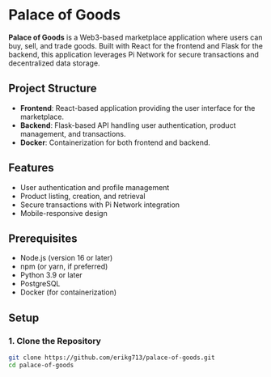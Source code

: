 # Palace of Goods

**Palace of Goods** is a Web3-based marketplace application where users can buy, sell, and trade goods. Built with React for the frontend and Flask for the backend, this application leverages Pi Network for secure transactions and decentralized data storage.

## Project Structure

- **Frontend**: React-based application providing the user interface for the marketplace.
- **Backend**: Flask-based API handling user authentication, product management, and transactions.
- **Docker**: Containerization for both frontend and backend.

## Features

- User authentication and profile management
- Product listing, creation, and retrieval
- Secure transactions with Pi Network integration
- Mobile-responsive design

## Prerequisites

- Node.js (version 16 or later)
- npm (or yarn, if preferred)
- Python 3.9 or later
- PostgreSQL
- Docker (for containerization)

## Setup

### 1. Clone the Repository

```bash
git clone https://github.com/erikg713/palace-of-goods.git
cd palace-of-goods
